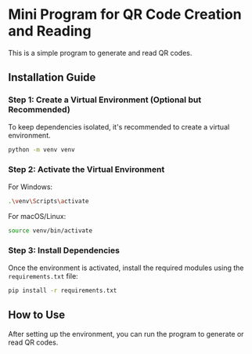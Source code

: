 
# Mini Program for QR Code Creation and Reading

This is a simple program to generate and read QR codes.

## Installation Guide

### Step 1: Create a Virtual Environment (Optional but Recommended)
To keep dependencies isolated, it's recommended to create a virtual environment.

```bash
python -m venv venv
```

### Step 2: Activate the Virtual Environment

For Windows:
```bash
.\venv\Scripts\activate
```

For macOS/Linux:
```bash
source venv/bin/activate
```

### Step 3: Install Dependencies

Once the environment is activated, install the required modules using the `requirements.txt` file:

```bash
pip install -r requirements.txt
```

## How to Use

After setting up the environment, you can run the program to generate or read QR codes.
